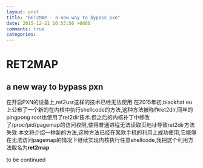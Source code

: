 ```yaml
---
layout: post
title: "RET2MAP - a new way to bypass pxn"
date: 2015-12-21 16:53:56 +0800
comments: true
categories: 
---
```


RET2MAP 
========================

a new way to bypass pxn
---------------

在开启PXN的设备上,ret2usr这样的技术已经无法使用.在2015年初,blackhat eu上公布了一个新的在内核中执行shellcode的方法,这种方法被称作ret2dir,同年的pingpong root也使用了ret2dir技术.但之后的内核补丁中修改了/proc/pid/pagemap的访问权限,使得普通进程无法读取页地址导致ret2dir方法失效.本文将介绍一种新的方法,这种方法已经在某款手机的利用上成功使用,它能够在无法访问pagemap的情况下继续实现内核执行任意shellcode,我把这个利用方法取名为**ret2map**

to be continued



